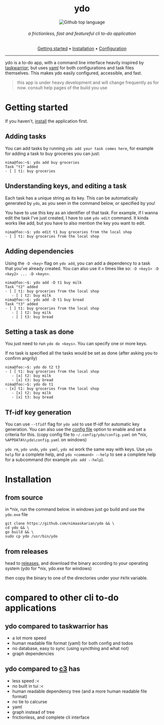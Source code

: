 <div align="center">

# ydo
![Github top language](https://img.shields.io/github/languages/top/nimaaskarian/ydo?style=flat&color=blue)

###### a frictionless, fast and featureful cli to-do application


[Getting started](#getting-started) •
[Installation](#installation) •
[Configuration](#configuration) 

</div>

---
ydo is a to-do app, with a command line interface heavily inspired by
[taskwarrior](https://taskwarrior.org/); but uses [yaml](yaml.org) for both
configurations and task files themselves. This makes ydo easily configured,
accessible, and fast.

> this app is under heavy development and will change frequently as for now.
> consult help pages of the build you use

# Getting started
If you haven't, [install](#installation) the application first.

## Adding tasks
You can add tasks by running `ydo add your task comes here`, for example for
adding a task to buy groceries you can just:
```console
nima@foo:~$: ydo add buy groceries
Task "t1" added
- [ ] t1: buy groceries
```

## Understanding keys, and editing a task
Each task has a unique string as its key. This can be automatically generated by
`ydo`, as you seen in the command below, or specified by you!

You have to use this key as an identifier of that task.
For example, if I wanna edit the task I've just created, I have to use `ydo edit` command.
It kinda works like add, but you have to also mention the key you want to edit.
```console
nima@foo:~$: ydo edit t1 buy groceries from the local shop
- [ ] t1: buy groceries from the local shop
```

## Adding dependencies
Using the `-D <key>` flag on `ydo add`, you can add a dependency to a task that
you've already created. You can also use it `n` times like so: `-D <key1> -D <key2> ... -D <keyn>`.
```console
nima@foo:~$: ydo add -D t1 buy milk
Task "t2" added
- [ ] t1: buy groceries from the local shop
   - [ ] t2: buy milk
nima@foo:~$: ydo add -D t1 buy bread
Task "t3" added
- [ ] t1: buy groceries from the local shop
   - [ ] t2: buy milk
   - [ ] t3: buy bread
```

## Setting a task as done
You just need to run `ydo do <keys>`. You can specify one or more keys.

If no task is specified all the tasks would be set as done (after asking you
to confirm angrily)

```console
nima@foo:~$: ydo do t2 t3
- [ ] t1: buy groceries from the local shop
   - [x] t2: buy milk
   - [x] t3: buy bread
nima@foo:~$: ydo do t1
- [x] t1: buy groceries from the local shop
   - [x] t2: buy milk
   - [x] t3: buy bread
```

## Tf-idf key generation
You can use `--tfidf` flag for `ydo add` to use tf-idf for automatic key
generation. You can also use the [config file](https://github.com/nimaaskarian/ydo/blob/master/config.yaml) option to enable and set a criteria
for this. (copy config file to `~/.config/ydo/config.yaml` on *nix,
`%APPDATA%\ydo\config.yaml` on windows)


`ydo rm`, `ydo undo`, `ydo yaml`, `ydo md` work the same way with keys.
Use `ydo help` for a complete help, and `ydo <command> --help` to see a complete
help for a subcommand (for example `ydo add --help`).

# Installation

## from source
in *nix, run the command below. in windows just go build and use the `ydo.exe` file
```
git clone https://github.com/nimaaskarian/ydo && \
cd ydo && \
go build && \
sudo cp ydo /usr/bin/ydo
```

## from releases
head to [releases](https://github.com/nimaaskarian/ydo/releases), and download
the binary according to your operating system (ydo for *nix, ydo.exe for windows)

then copy the binary to one of the directories under your `PATH` variable.

# compared to other cli to-do applications
## ydo compared to taskwarrior has
- a lot more speed
- human readable file format (yaml) for both config and todos
- no database, easy to sync (using syncthing and what not)
- graph dependencies

## ydo compared to [c3](https://github.com/nimaaskarian/c3) has
- less speed :<
- no built in tui :<
- human readable dependency tree (and a more human readable file format)
- no tie to calcurse
- yaml
- graph instead of tree
- frictionless, and complete cli interface
